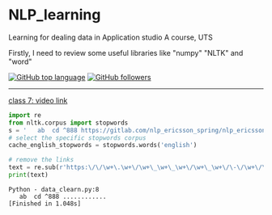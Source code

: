 # NLP_learning
Learning for dealing data in Application studio A course, UTS

Firstly, I need to review some useful libraries like "numpy" "NLTK" and "word" 

[![GitHub top language](https://img.shields.io/github/languages/top/lizeyujack/NLP_learning?style=plastic)](https://www.udemy.com/course/nlp-tangyudi/learn/lecture/13816460#overview)
[![GitHub followers](https://img.shields.io/github/followers/lizeyujack?style=social)](https://github.com/lizeyujack?tab=followers)
***
[class 7: video link](https://www.udemy.com/course/nlp-tangyudi/learn/lecture/13816464#overview)
```py
import re
from nltk.corpus import stopwords
s = '   ab  cd ^888 https://gitlab.com/nlp_ericsson_spring/nlp_ericsson2/-/tree/zeyu'
# select the specific stopwords corpus
cache_english_stopwords = stopwords.words('english')

# remove the links
text = re.sub(r'https:\/\/\w+\.\w+\/\w+\_\w+\_\w+\/\w+\_\w+\/\-\/\w+\/\w+','............',s)
print(text)

```
```shell
Python - data_clearn.py:8
   ab  cd ^888 ............
[Finished in 1.048s]
```
